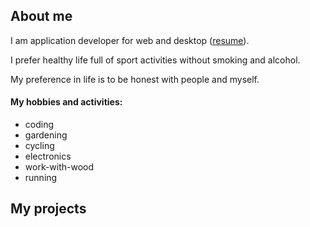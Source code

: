 ## About me

I am application developer for web and desktop ([resume](./RESUME_en.MD)).

I prefer healthy life full of sport activities without smoking and alcohol.

My preference in life is to be honest with people and myself.

#### My hobbies and activities:

- coding
- gardening
- cycling
- electronics
- work-with-wood
- running

## My projects
